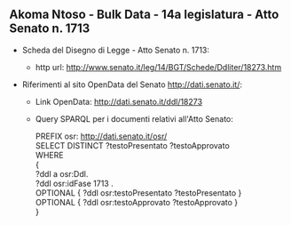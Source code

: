 ## Akoma Ntoso - Bulk Data - 14a legislatura - Atto Senato n. 1713 ##

* Scheda del Disegno di Legge - Atto Senato n. 1713:
	* http url: http://www.senato.it/leg/14/BGT/Schede/Ddliter/18273.htm

* Riferimenti al sito OpenData del Senato http://dati.senato.it/:
	* Link OpenData: http://dati.senato.it/ddl/18273
	* Query SPARQL per i documenti relativi all'Atto Senato:

        PREFIX osr: <http://dati.senato.it/osr/>  
		SELECT DISTINCT ?testoPresentato ?testoApprovato  
		WHERE  
		{  
		    ?ddl a osr:Ddl.  
		    ?ddl osr:idFase 1713 .  
		    OPTIONAL { ?ddl osr:testoPresentato ?testoPresentato }  
		    OPTIONAL { ?ddl osr:testoApprovato ?testoApprovato }  
		}
		